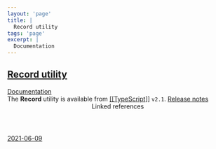 ```yaml
---
layout: 'page'
title: |
  Record utility
tags: 'page'
excerpt: |
  Documentation
---
```


<h2 class="text-3xl font-semibold mb-4"><a class="rounded-sm focus:outline-none focus:ring-2 focus:ring-offset-2 dark:focus:ring-offset-gray-900 dark:focus:ring-pink-400 focus:ring-pink-700" href="/pages/record-utility">Record utility</a></h2>

<div class="space-y-3">
<div class="element-block ml-0"><div class="flex-1"><a class="text-indigo-600 dark:text-indigo-400 rounded-sm focus:outline-none focus:ring-2 focus:ring-offset-2 dark:focus:ring-offset-gray-900 dark:focus:ring-pink-400 focus:ring-pink-700" href="https://www.typescriptlang.org/docs/handbook/utility-types.html#recordkeystype" target="_blank" rel="noopener noreferrer">Documentation</a></div></div>

<div class="element-block ml-0"><div class="flex-1">The <strong class="text-rose-600 dark:text-rose-400">Record</strong> utility is available from <a class="text-teal-700 dark:text-teal-400 rounded-sm group focus:outline-none focus:ring-2 focus:ring-offset-2 dark:focus:ring-offset-gray-900 dark:focus:ring-pink-400 focus:ring-pink-700" href="/pages/typescript"><span class="text-gray-300 dark:text-gray-500 group-hover:text-teal-900">[[</span>TypeScript<span class="text-gray-300 dark:text-gray-500 group-hover:text-teal-900">]]</span></a> <code>v2.1</code>. <a class="text-indigo-600 dark:text-indigo-400 rounded-sm focus:outline-none focus:ring-2 focus:ring-offset-2 dark:focus:ring-offset-gray-900 dark:focus:ring-pink-400 focus:ring-pink-700" href="https://www.typescriptlang.org/docs/handbook/release-notes/typescript-2-1.html#partial-readonly-record-and-pick" target="_blank" rel="noopener noreferrer">Release notes</a></div></div>
</div>


<section class="mt-8 space-y-2">
<header class="text-gray-500 dark:text-gray-400">Linked references</header>
<a class="block bg-gray-100 dark:bg-gray-800 p-4 rounded text-teal-700 dark:text-teal-400 focus:outline-none focus:ring-2 focus:ring-offset-2 dark:focus:ring-offset-gray-900 focus:ring-teal-700 dark:focus:ring-teal-400 hover:ring-2 hover:ring-offset-2 dark:hover:ring-offset-gray-900 dark:hover:ring-teal-400 hover:ring-teal-700" href="/journals/2021-06-09">2021-06-09</a>
  </section>
